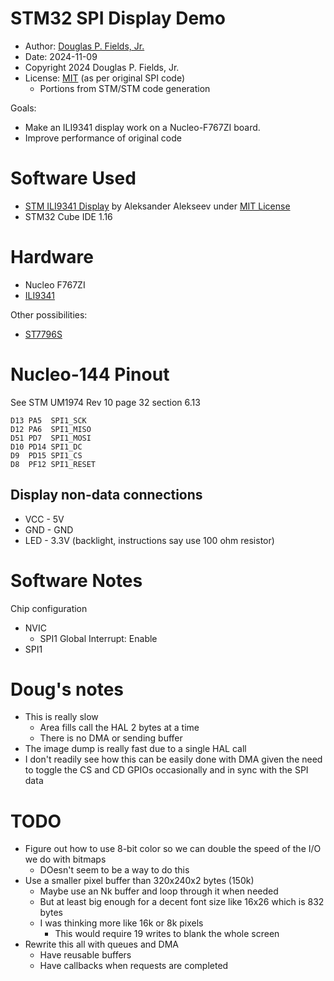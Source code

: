 # STM32 SPI Display Demo

* Author: [Douglas P. Fields, Jr.](mailto:symbolics@lisp.engineer)
* Date: 2024-11-09
* Copyright 2024 Douglas P. Fields, Jr.
* License: [MIT](LICENSE) (as per original SPI code)
  * Portions from STM/STM code generation

Goals:
* Make an ILI9341 display work on a Nucleo-F767ZI board.
* Improve performance of original code

# Software Used

* [STM ILI9341 Display](https://github.com/afiskon/stm32-ili9341?tab=readme-ov-file)
  by Aleksander Alekseev under [MIT License](https://opensource.org/license/mit)
* STM32 Cube IDE 1.16

# Hardware

* Nucleo F767ZI
* [ILI9341](https://www.pjrc.com/store/display_ili9341_touch.html)

Other possibilities:

* [ST7796S](http://www.lcdwiki.com/4.0inch_SPI_Module_ST7796)

# Nucleo-144 Pinout

See STM UM1974 Rev 10 page 32 section 6.13

```
D13 PA5  SPI1_SCK
D12 PA6  SPI1_MISO
D51 PD7  SPI1_MOSI
D10 PD14 SPI1_DC
D9  PD15 SPI1_CS
D8  PF12 SPI1_RESET
```

## Display non-data connections

* VCC - 5V
* GND - GND
* LED - 3.3V (backlight, instructions say use 100 ohm resistor)

# Software Notes

Chip configuration
* NVIC
  * SPI1 Global Interrupt: Enable
* SPI1

# Doug's notes

* This is really slow
  * Area fills call the HAL 2 bytes at a time
  * There is no DMA or sending buffer
* The image dump is really fast due to a single HAL call
* I don't readily see how this can be easily done with DMA
  given the need to toggle the CS and CD GPIOs occasionally
  and in sync with the SPI data   
  
# TODO

* Figure out how to use 8-bit color so we can double the speed
  of the I/O we do with bitmaps
  * DOesn't seem to be a way to do this
* Use a smaller pixel buffer than 320x240x2 bytes (150k)
  * Maybe use an Nk buffer and loop through it when needed
  * But at least big enough for a decent font size like 16x26
    which is 832 bytes
  * I was thinking more like 16k or 8k pixels
    * This would require 19 writes to blank the whole screen
* Rewrite this all with queues and DMA
  * Have reusable buffers
  * Have callbacks when requests are completed